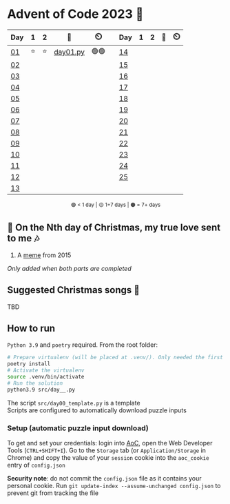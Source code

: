 # Advent of Code 2023 🎄

<div align="center">

| Day                                        | 1   | 2   | 📃                        | ⏲️   | | Day                                        | 1   | 2   | 📃                        | ⏲️   |
| ------------------------------------------ | :-: | :-: | :-----------------------: | :--: |-| -------------------------------------------| :-: | :-: | :-----------------------: | :--: |
| [01](https://adventofcode.com/2023/day/1)  | ⭐  | ⭐  | [day01.py](src/day01.py)  | 🟢🟢 | | [14](https://adventofcode.com/2023/day/14) |     |     |                           |      |
| [02](https://adventofcode.com/2023/day/2)  |     |     |                           |      | | [15](https://adventofcode.com/2023/day/15) |     |     |                           |      |
| [03](https://adventofcode.com/2023/day/3)  |     |     |                           |      | | [16](https://adventofcode.com/2023/day/16) |     |     |                           |      |
| [04](https://adventofcode.com/2023/day/4)  |     |     |                           |      | | [17](https://adventofcode.com/2023/day/17) |     |     |                           |      |
| [05](https://adventofcode.com/2023/day/5)  |     |     |                           |      | | [18](https://adventofcode.com/2023/day/18) |     |     |                           |      |
| [06](https://adventofcode.com/2023/day/6)  |     |     |                           |      | | [19](https://adventofcode.com/2023/day/19) |     |     |                           |      |
| [07](https://adventofcode.com/2023/day/7)  |     |     |                           |      | | [20](https://adventofcode.com/2023/day/20) |     |     |                           |      |
| [08](https://adventofcode.com/2023/day/8)  |     |     |                           |      | | [21](https://adventofcode.com/2023/day/21) |     |     |                           |      |
| [09](https://adventofcode.com/2023/day/9)  |     |     |                           |      | | [22](https://adventofcode.com/2023/day/22) |     |     |                           |      |
| [10](https://adventofcode.com/2023/day/10) |     |     |                           |      | | [23](https://adventofcode.com/2023/day/23) |     |     |                           |      |
| [11](https://adventofcode.com/2023/day/11) |     |     |                           |      | | [24](https://adventofcode.com/2023/day/24) |     |     |                           |      |
| [12](https://adventofcode.com/2023/day/12) |     |     |                           |      | | [25](https://adventofcode.com/2023/day/25) |     |     |                           |      |
| [13](https://adventofcode.com/2023/day/13) |     |     |                           |      | |                                            |     |     |                           |      |

<sub>🟢 < 1 day | 🟡 1÷7 days | 🟠 = 7+ days</sub>

</div>

## 🎵 On the Nth day of Christmas, my true love sent to me 🎶

1. A [meme](https://knowyourmeme.com/memes/trebuchets) from 2015

*Only added when both parts are completed*

## Suggested Christmas songs 🔔

TBD

## How to run

`Python 3.9` and `poetry` required. From the root folder:

````bash
# Prepare virtualenv (will be placed at .venv/). Only needed the first time
poetry install
# Activate the virtualenv
source .venv/bin/activate
# Run the solution
python3.9 src/day__.py
````

The script `src/day00_template.py` is a template  
Scripts are configured to automatically download puzzle inputs

### Setup (automatic puzzle input download)

To get and set your credentials: login into [AoC](https://adventofcode.com/), open the Web Developer Tools (`CTRL+SHIFT+I`). Go to the `Storage` tab (or `Application/Storage` in Chrome) and copy the value of your `session` cookie into the `aoc_cookie` entry of `config.json`

**Security note**: do not commit the `config.json` file as it contains your personal cookie. Run `git update-index --assume-unchanged config.json` to prevent git from tracking the file
